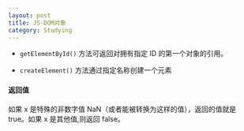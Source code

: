 ```yaml
---
layout: post
title: JS-DOM对象
category: Studying
---
```


+ `getElementById()` 方法可返回对拥有指定 ID 的第一个对象的引用。

+ `createElement()` 方法通过指定名称创建一个元素

#### 返回值

如果 x 是特殊的非数字值 NaN（或者能被转换为这样的值），返回的值就是 true。如果 x 是其他值,则返回 false。
